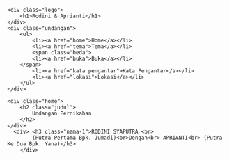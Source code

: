 <!DOCTYPE html>
<html lang="en">
<head>
    <meta charset="UTF-8">
    <meta name="viewport" content="width=device-width, initial-scale=1.0">
    <meta http-equiv="X-UA-Compatible" content="ie=edge">
    <link rel="stylesheet" href="undangan.css">
    <link rel="preconnect" href="https://fonts.googleapis.com">
<link rel="preconnect" href="https://fonts.gstatic.com" crossorigin>
<link href="https://fonts.googleapis.com/css2?family=Raleway:wght@100&display=swap" rel="stylesheet">
    <title>UNDANGAN</title>
</head>
<body>
   
    <div class="logo">
        <h1>Rodini & Aprianti</h1>
    </div>
    <div class="undangan">
        <ul>
            <li><a href="home">Home</a></li>
            <li><a href="tema">Tema</a></li>
            <span class="beda">
            <li><a href="buka">Buka</a></li>
        </span>
            <li><a href="kata pengantar">Kata Pengantar</a></li>
            <li><a href="lokasi">Lokasi</a></li>
        </ul>
    </div>

    <div class="home">
        <h2 class="judul">
            Undangan Pernikahan
        </h2>
    </div>
      <div> <h3 class="nama-1">RODINI SYAPUTRA <br> 
            (Putra Pertama Bpk. Jumadi)<br>Dengan<br> APRIANTI<br> (Putra Ke Dua Bpk. Yana)</h3>
        </div> 
</body>
</html>

<!---
Dedesupriatna123/Dedesupriatna123 is a ✨ special ✨ repository because its `README.md` (this file) appears on your GitHub profile.
You can click the Preview link to take a look at your changes.
--->
